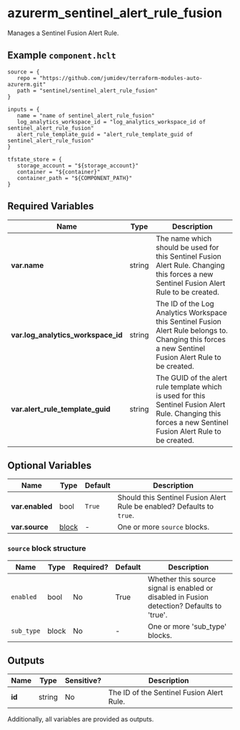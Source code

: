 # azurerm_sentinel_alert_rule_fusion

Manages a Sentinel Fusion Alert Rule.

## Example `component.hclt`

```hcl
source = {
   repo = "https://github.com/jumidev/terraform-modules-auto-azurerm.git" 
   path = "sentinel/sentinel_alert_rule_fusion" 
}

inputs = {
   name = "name of sentinel_alert_rule_fusion" 
   log_analytics_workspace_id = "log_analytics_workspace_id of sentinel_alert_rule_fusion" 
   alert_rule_template_guid = "alert_rule_template_guid of sentinel_alert_rule_fusion" 
}

tfstate_store = {
   storage_account = "${storage_account}" 
   container = "${container}" 
   container_path = "${COMPONENT_PATH}" 
}

```

## Required Variables

| Name | Type |  Description |
| ---- | --------- |  ----------- |
| **var.name** | string |  The name which should be used for this Sentinel Fusion Alert Rule. Changing this forces a new Sentinel Fusion Alert Rule to be created. | 
| **var.log_analytics_workspace_id** | string |  The ID of the Log Analytics Workspace this Sentinel Fusion Alert Rule belongs to. Changing this forces a new Sentinel Fusion Alert Rule to be created. | 
| **var.alert_rule_template_guid** | string |  The GUID of the alert rule template which is used for this Sentinel Fusion Alert Rule. Changing this forces a new Sentinel Fusion Alert Rule to be created. | 

## Optional Variables

| Name | Type |  Default  |  Description |
| ---- | --------- |  ----------- | ----------- |
| **var.enabled** | bool |  `True`  |  Should this Sentinel Fusion Alert Rule be enabled? Defaults to `true`. | 
| **var.source** | [block](#source-block-structure) |  -  |  One or more `source` blocks. | 

### `source` block structure

| Name | Type | Required? | Default | Description |
| ---- | ---- | --------- | ------- | ----------- |
| `enabled` | bool | No | True | Whether this source signal is enabled or disabled in Fusion detection? Defaults to 'true'. |
| `sub_type` | block | No | - | One or more 'sub_type' blocks. |



## Outputs

| Name | Type | Sensitive? | Description |
| ---- | ---- | --------- | --------- |
| **id** | string | No  | The ID of the Sentinel Fusion Alert Rule. | 

Additionally, all variables are provided as outputs.
